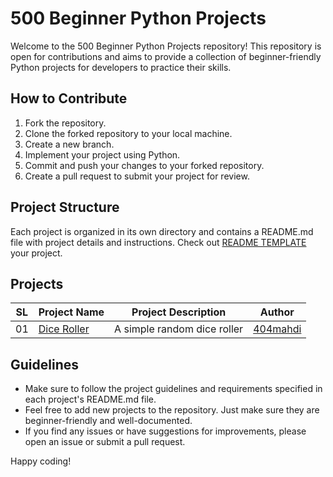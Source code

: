 # 500 Beginner Python Projects

Welcome to the 500 Beginner Python Projects repository! This repository is open for contributions and aims to provide a collection of beginner-friendly Python projects for developers to practice their skills.

## How to Contribute

1. Fork the repository.
2. Clone the forked repository to your local machine.
3. Create a new branch.
4. Implement your project using Python.
5. Commit and push your changes to your forked repository.
6. Create a pull request to submit your project for review.

## Project Structure

Each project is organized in its own directory and contains a README.md file with project details and instructions. Check out [README TEMPLATE](./README_TEMPLATE.md) your project.

## Projects
  
| SL | Project Name                                                                                  | Project Description                                |  Author                                    |
|----|-----------------------------------------------------------------------------------------------|----------------------------------------------------|--------------------------------------------|
| 01 | [Dice Roller](https://github.com/404mahdi/500-beginner-python-projects/tree/main/dice-roller) | A simple random dice roller                        | [404mahdi](https://github.com/404mahdi)    |
## Guidelines

- Make sure to follow the project guidelines and requirements specified in each project's README.md file.
- Feel free to add new projects to the repository. Just make sure they are beginner-friendly and well-documented.
- If you find any issues or have suggestions for improvements, please open an issue or submit a pull request.

Happy coding!
